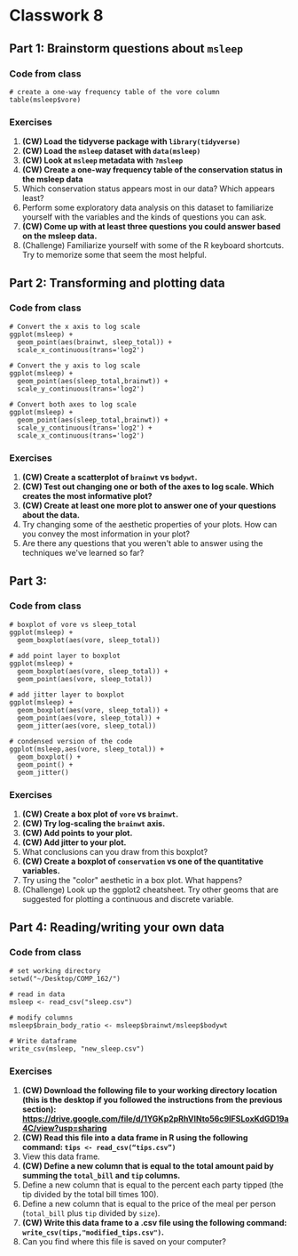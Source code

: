 # Classwork 8

## Part 1: Brainstorm questions about `msleep`

### Code from class
```
# create a one-way frequency table of the vore column
table(msleep$vore)
```

### Exercises
1. **(CW) Load the tidyverse package with `library(tidyverse)`**
2. **(CW) Load the `msleep` dataset with `data(msleep)`**
3. **(CW) Look at `msleep` metadata with `?msleep`**
4. **(CW) Create a one-way frequency table of the conservation status in the msleep data**
5. Which conservation status appears most in our data? Which appears least?
6. Perform some exploratory data analysis on this dataset to familiarize yourself with the variables and the kinds of questions you can ask.
7. **(CW) Come up with at least three questions you could answer based on the msleep data.**
8. (Challenge) Familiarize yourself with some of the R keyboard shortcuts. Try to memorize some that seem the most helpful.

## Part 2: Transforming and plotting data

### Code from class
```
# Convert the x axis to log scale
ggplot(msleep) +
  geom_point(aes(brainwt, sleep_total)) + 
  scale_x_continuous(trans='log2') 

# Convert the y axis to log scale
ggplot(msleep) +
  geom_point(aes(sleep_total,brainwt)) + 
  scale_y_continuous(trans='log2')

# Convert both axes to log scale
ggplot(msleep) +
  geom_point(aes(sleep_total,brainwt)) + 
  scale_y_continuous(trans='log2') +
  scale_x_continuous(trans='log2')
```

### Exercises
1. **(CW) Create a scatterplot of `brainwt` vs `bodywt`.**
2. **(CW) Test out changing one or both of the axes to log scale. Which creates the most informative plot?**
3. **(CW) Create at least one more plot to answer one of your questions about the data.**
4. Try changing some of the aesthetic properties of your plots. How can you convey the most information in your plot?
5. Are there any questions that you weren't able to answer using the techniques we've learned so far?


## Part 3: 

### Code from class
```
# boxplot of vore vs sleep_total
ggplot(msleep) +
  geom_boxplot(aes(vore, sleep_total))

# add point layer to boxplot
ggplot(msleep) +
  geom_boxplot(aes(vore, sleep_total)) +
  geom_point(aes(vore, sleep_total))

# add jitter layer to boxplot
ggplot(msleep) +
  geom_boxplot(aes(vore, sleep_total)) +
  geom_point(aes(vore, sleep_total)) +
  geom_jitter(aes(vore, sleep_total))

# condensed version of the code
ggplot(msleep,aes(vore, sleep_total)) +
  geom_boxplot() +
  geom_point() +
  geom_jitter()
```

### Exercises
1. **(CW) Create a box plot of `vore` vs `brainwt`.**
2. **(CW) Try log-scaling the `brainwt` axis.**
3. **(CW) Add points to your plot.**
4. **(CW) Add jitter to your plot.**
5. What conclusions can you draw from this boxplot?
6. **(CW) Create a boxplot of `conservation` vs one of the quantitative variables.**
7. Try using the "color" aesthetic in a box plot. What happens?
8. (Challenge) Look up the ggplot2 cheatsheet. Try other geoms that are suggested for plotting a continuous and discrete variable.


## Part 4: Reading/writing your own data

### Code from class
```
# set working directory
setwd("~/Desktop/COMP_162/")

# read in data
msleep <- read_csv("sleep.csv")

# modify columns
msleep$brain_body_ratio <- msleep$brainwt/msleep$bodywt

# Write dataframe
write_csv(msleep, "new_sleep.csv")
```

### Exercises
1. **(CW) Download the following file to your working directory location (this is the desktop if you followed the instructions from the previous section): https://drive.google.com/file/d/1YGKp2pRhVINto56c9lFSLoxKdGD19a4C/view?usp=sharing**
1. **(CW) Read this file into a data frame in R using the following command: `tips <- read_csv(“tips.csv”)`**
1. View this data frame.
1. **(CW) Define a new column that is equal to the total amount paid by summing the `total_bill` and `tip` columns.** 
1. Define a new column that is equal to the percent each party tipped (the tip divided by the total bill times 100).
1. Define a new column that is equal to the price of the meal per person (`total_bill` plus `tip` divided by `size`).
1. **(CW) Write this data frame to a .csv file using the following command: `write_csv(tips,"modified_tips.csv")`.**
1. Can you find where this file is saved on your computer?

